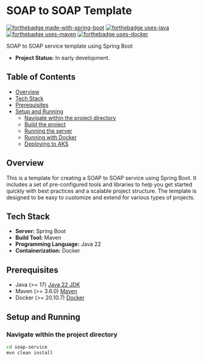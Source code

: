 # SOAP to SOAP Template

[![forthebadge made-with-spring-boot](https://img.shields.io/badge/made_with-Spring_Boot-6DB33F?labelColor=fff&style=for-the-badge&logo=spring-boot&logoColor=6DB33F)](https://spring.io/projects/spring-boot)
[![forthebadge uses-java](https://img.shields.io/badge/uses-Java-007396?labelColor=fff&style=for-the-badge&logo=java&logoColor=007396)](https://www.java.com/)
[![forthebadge uses-maven](https://img.shields.io/badge/uses-Maven-C71A36?labelColor=fff&style=for-the-badge&logo=apache-maven&logoColor=C71A36)](https://maven.apache.org/)
[![forthebadge uses-docker](https://img.shields.io/badge/uses-Docker-2496ED?labelColor=fff&style=for-the-badge&logo=docker&logoColor=2496ED)](https://www.docker.com/)

SOAP to SOAP service template using Spring Boot

- **Project Status:** In early development.

## Table of Contents

- [Overview](#overview)
- [Tech Stack](#tech-stack)
- [Prerequisites](#prerequisites)
- [Setup and Running](#setup-and-running)
    - [Navigate within the project directory](#navigate-within-the-project-directory)
    - [Build the project](#build-the-project)
    - [Running the server](#running-the-server)
    - [Running with Docker](#running-with-docker)
    - [Deploying to AKS](#deploying-to-aks)

## Overview

This is a template for creating a SOAP to SOAP service using Spring Boot. It includes a set of pre-configured tools and
libraries to help you get started quickly with best practices and a scalable project structure. The template is designed
to be easy to customize and extend for various types of projects.

## Tech Stack

- **Server:** Spring Boot
- **Build Tool:** Maven
- **Programming Language:** Java 22
- **Containerization:** Docker

## Prerequisites

- Java (>= 17) [Java 22 JDK](https://openjdk.java.net/projects/jdk/22/)
- Maven (>= 3.6.0) [Maven](https://maven.apache.org/download.cgi)
- Docker (>= 20.10.7) [Docker](https://www.docker.com/get-docker)

## Setup and Running

### Navigate within the project directory

```sh
cd soap-service
mvn clean install
